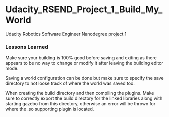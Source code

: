 # Udacity_RSEND_Project_1_Build_My_World
Udacity Robotics Software Engineer Nanodegree project 1

### Lessons Learned

Make sure your building is 100% good before saving and exiting as there appears to be no way to change or modify it after leaving the building editor mode.

Saving a world configuration can be done but make sure to specify the save directory to not loose track of where the world was saved too.

When creating the build directory and then compiling the plugins.  Make sure to correctly export the build directory for the linked libraries along with starting gazebo from this directory, otherwise an error will be thrown for where the .so supporting plugin is located.
